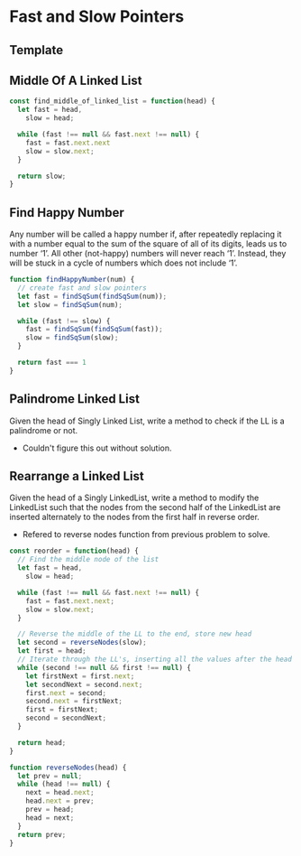# Fast and Slow Pointers

##  Template

## Middle Of A Linked List

```js
const find_middle_of_linked_list = function(head) {
  let fast = head,
    slow = head;

  while (fast !== null && fast.next !== null) {
    fast = fast.next.next
    slow = slow.next;
  }

  return slow;
}
```
## Find Happy Number
Any number will be called a happy number if, after repeatedly replacing it with a number equal to the sum of the square of all of its digits, leads us to number ‘1’. All other (not-happy) numbers will never reach ‘1’. Instead, they will be stuck in a cycle of numbers which does not include ‘1’.
```js
function findHappyNumber(num) {
  // create fast and slow pointers
  let fast = findSqSum(findSqSum(num));
  let slow = findSqSum(num);

  while (fast !== slow) {
    fast = findSqSum(findSqSum(fast));
    slow = findSqSum(slow);
  }

  return fast === 1
}
```

## Palindrome Linked List
Given the head of Singly Linked List, write a method to check if the LL is a palindrome or not.
- Couldn't figure this out without solution.

## Rearrange a Linked List
Given the head of a Singly LinkedList, write a method to modify the LinkedList such that the nodes from the second half of the LinkedList are inserted alternately to the nodes from the first half in reverse order.
- Refered to reverse nodes function from previous problem to solve.

```js
const reorder = function(head) {
  // Find the middle node of the list
  let fast = head,
    slow = head;

  while (fast !== null && fast.next !== null) {
    fast = fast.next.next;
    slow = slow.next;
  }

  // Reverse the middle of the LL to the end, store new head
  let second = reverseNodes(slow);
  let first = head;
  // Iterate through the LL's, inserting all the values after the head
  while (second !== null && first !== null) {
    let firstNext = first.next;
    let secondNext = second.next;
    first.next = second;
    second.next = firstNext;
    first = firstNext;
    second = secondNext;
  }

  return head;
}

function reverseNodes(head) {
  let prev = null;
  while (head !== null) {
    next = head.next;
    head.next = prev;
    prev = head;
    head = next;
  }
  return prev;
}
```
